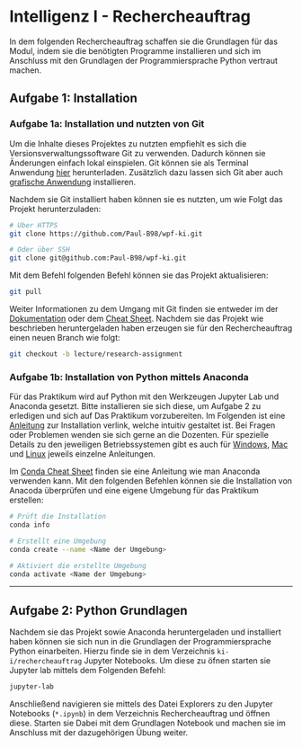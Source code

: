 # Intelligenz I - Rechercheauftrag

In dem folgenden Rechercheauftrag schaffen sie die Grundlagen für das Modul, indem sie die benötigten Programme installieren und sich im Anschluss mit den Grundlagen der Programmiersprache Python vertraut machen.

## Aufgabe 1: Installation

### Aufgabe 1a: Installation und nutzten von Git 

Um die Inhalte dieses Projektes zu nutzten empfiehlt es sich die Versionsverwaltungssoftware Git zu verwenden. Dadurch können sie Änderungen einfach lokal einspielen. Git können sie als Terminal Anwendung [hier](https://git-scm.com/downloads) herunterladen. Zusätzlich dazu lassen sich Git aber auch [grafische Anwendung](https://git-scm.com/downloads/guis) installieren.

Nachdem sie Git installiert haben können sie es nutzten, um wie Folgt das Projekt herunterzuladen:
```bash
# Über HTTPS
git clone https://github.com/Paul-B98/wpf-ki.git

# Oder über SSH
git clone git@github.com:Paul-B98/wpf-ki.git
```

Mit dem Befehl folgenden Befehl können sie das Projekt aktualisieren:
```bash
git pull
```

Weiter Informationen zu dem Umgang mit Git finden sie entweder im der [Dokumentation](https://git-scm.com/docs) oder dem [Cheat Sheet](https://training.github.com/downloads/de/github-git-cheat-sheet/). Nachdem sie das Projekt wie beschrieben heruntergeladen haben erzeugen sie für den Rechercheauftrag einen neuen Branch wie folgt:
```bash
git checkout -b lecture/research-assignment
```

### Aufgabe 1b: Installation von Python mittels Anaconda

Für das Praktikum wird auf Python mit den Werkzeugen Jupyter Lab und Anaconda gesetzt. Bitte installieren sie sich diese, um Aufgabe 2 zu erledigen und sich auf Das Praktikum vorzubereiten. Im Folgenden ist eine [Anleitung](https://docs.anaconda.com/free/anaconda/install/) zur Installation verlink, welche intuitiv gestaltet ist. Bei Fragen oder Problemen wenden sie sich gerne an die Dozenten. Für spezielle Details zu den jeweiligen Betriebssystemen gibt es auch für [Windows](https://docs.anaconda.com/free/anaconda/install/windows/), [Mac](https://docs.anaconda.com/free/anaconda/install/mac-os/) und [Linux](https://docs.anaconda.com/free/anaconda/install/linux/) jeweils einzelne Anleitungen.

Im [Conda Cheat Sheet](https://docs.conda.io/projects/conda/en/latest/user-guide/cheatsheet.html) finden sie eine Anleitung wie man Anaconda verwenden kann. Mit den folgenden Befehlen können sie die Installation von Anacoda überprüfen und eine eigene Umgebung für das Praktikum erstellen: 
```bash
# Prüft die Installation
conda info

# Erstellt eine Umgebung
conda create --name <Name der Umgebung>

# Aktiviert die erstellte Umgebung
conda activate <Name der Umgebung>
```

---
## Aufgabe 2: Python Grundlagen

Nachdem sie das Projekt sowie Anaconda heruntergeladen und installiert haben können sie sich nun in die Grundlagen der Programmiersprache Python einarbeiten. Hierzu finde sie in dem Verzeichnis `ki-i/rechercheauftrag` Jupyter Notebooks. Um diese zu öfnen starten sie Jupyter lab mittels dem Folgenden Befehl:
```bash
jupyter-lab
```

Anschließend navigieren sie mittels des Datei Explorers zu den Jupyter Notebooks (`*.ipynb`) in dem Verzeichnis Rechercheauftrag und öffnen diese. Starten sie Dabei mit dem Grundlagen Notebook und machen sie im Anschluss mit der dazugehörigen Übung weiter.
